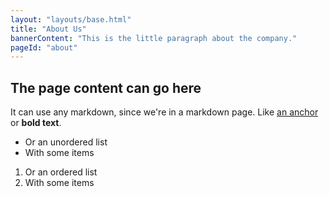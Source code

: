 ```yaml
---
layout: "layouts/base.html"
title: "About Us"
bannerContent: "This is the little paragraph about the company."
pageId: "about"
---
```


## The page content can go here

It can use any markdown, since we're in a markdown page. Like [an anchor](https://packtpub.com) or **bold text**.

* Or an unordered list
* With some items

1. Or an ordered list
1. With some items
